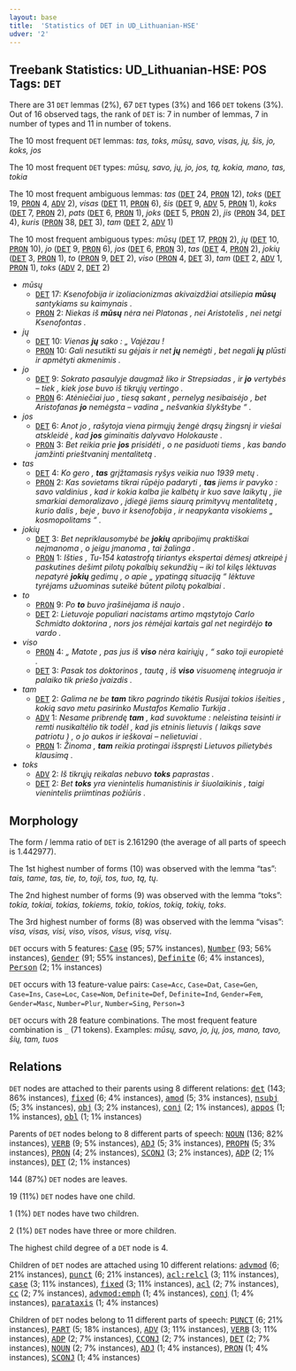```yaml
---
layout: base
title:  'Statistics of DET in UD_Lithuanian-HSE'
udver: '2'
---
```


## Treebank Statistics: UD_Lithuanian-HSE: POS Tags: `DET`

There are 31 `DET` lemmas (2%), 67 `DET` types (3%) and 166 `DET` tokens (3%).
Out of 16 observed tags, the rank of `DET` is: 7 in number of lemmas, 7 in number of types and 11 in number of tokens.

The 10 most frequent `DET` lemmas: <em>tas, toks, mūsų, savo, visas, jų, šis, jo, koks, jos</em>

The 10 most frequent `DET` types:  <em>mūsų, savo, jų, jo, jos, tą, kokia, mano, tas, tokia</em>

The 10 most frequent ambiguous lemmas: <em>tas</em> (<tt><a href="lt_hse-pos-DET.html">DET</a></tt> 24, <tt><a href="lt_hse-pos-PRON.html">PRON</a></tt> 12), <em>toks</em> (<tt><a href="lt_hse-pos-DET.html">DET</a></tt> 19, <tt><a href="lt_hse-pos-PRON.html">PRON</a></tt> 4, <tt><a href="lt_hse-pos-ADV.html">ADV</a></tt> 2), <em>visas</em> (<tt><a href="lt_hse-pos-DET.html">DET</a></tt> 11, <tt><a href="lt_hse-pos-PRON.html">PRON</a></tt> 6), <em>šis</em> (<tt><a href="lt_hse-pos-DET.html">DET</a></tt> 9, <tt><a href="lt_hse-pos-ADV.html">ADV</a></tt> 5, <tt><a href="lt_hse-pos-PRON.html">PRON</a></tt> 1), <em>koks</em> (<tt><a href="lt_hse-pos-DET.html">DET</a></tt> 7, <tt><a href="lt_hse-pos-PRON.html">PRON</a></tt> 2), <em>pats</em> (<tt><a href="lt_hse-pos-DET.html">DET</a></tt> 6, <tt><a href="lt_hse-pos-PRON.html">PRON</a></tt> 1), <em>joks</em> (<tt><a href="lt_hse-pos-DET.html">DET</a></tt> 5, <tt><a href="lt_hse-pos-PRON.html">PRON</a></tt> 2), <em>jis</em> (<tt><a href="lt_hse-pos-PRON.html">PRON</a></tt> 34, <tt><a href="lt_hse-pos-DET.html">DET</a></tt> 4), <em>kuris</em> (<tt><a href="lt_hse-pos-PRON.html">PRON</a></tt> 38, <tt><a href="lt_hse-pos-DET.html">DET</a></tt> 3), <em>tam</em> (<tt><a href="lt_hse-pos-DET.html">DET</a></tt> 2, <tt><a href="lt_hse-pos-ADV.html">ADV</a></tt> 1)

The 10 most frequent ambiguous types:  <em>mūsų</em> (<tt><a href="lt_hse-pos-DET.html">DET</a></tt> 17, <tt><a href="lt_hse-pos-PRON.html">PRON</a></tt> 2), <em>jų</em> (<tt><a href="lt_hse-pos-DET.html">DET</a></tt> 10, <tt><a href="lt_hse-pos-PRON.html">PRON</a></tt> 10), <em>jo</em> (<tt><a href="lt_hse-pos-DET.html">DET</a></tt> 9, <tt><a href="lt_hse-pos-PRON.html">PRON</a></tt> 6), <em>jos</em> (<tt><a href="lt_hse-pos-DET.html">DET</a></tt> 6, <tt><a href="lt_hse-pos-PRON.html">PRON</a></tt> 3), <em>tas</em> (<tt><a href="lt_hse-pos-DET.html">DET</a></tt> 4, <tt><a href="lt_hse-pos-PRON.html">PRON</a></tt> 2), <em>jokių</em> (<tt><a href="lt_hse-pos-DET.html">DET</a></tt> 3, <tt><a href="lt_hse-pos-PRON.html">PRON</a></tt> 1), <em>to</em> (<tt><a href="lt_hse-pos-PRON.html">PRON</a></tt> 9, <tt><a href="lt_hse-pos-DET.html">DET</a></tt> 2), <em>viso</em> (<tt><a href="lt_hse-pos-PRON.html">PRON</a></tt> 4, <tt><a href="lt_hse-pos-DET.html">DET</a></tt> 3), <em>tam</em> (<tt><a href="lt_hse-pos-DET.html">DET</a></tt> 2, <tt><a href="lt_hse-pos-ADV.html">ADV</a></tt> 1, <tt><a href="lt_hse-pos-PRON.html">PRON</a></tt> 1), <em>toks</em> (<tt><a href="lt_hse-pos-ADV.html">ADV</a></tt> 2, <tt><a href="lt_hse-pos-DET.html">DET</a></tt> 2)


* <em>mūsų</em>
  * <tt><a href="lt_hse-pos-DET.html">DET</a></tt> 17: <em>Ksenofobija ir izoliacionizmas akivaizdžiai atsiliepia <b>mūsų</b> santykiams su kaimynais .</em>
  * <tt><a href="lt_hse-pos-PRON.html">PRON</a></tt> 2: <em>Niekas iš <b>mūsų</b> nėra nei Platonas , nei Aristotelis , nei netgi Ksenofontas .</em>
* <em>jų</em>
  * <tt><a href="lt_hse-pos-DET.html">DET</a></tt> 10: <em>Vienas <b>jų</b> sako : „ Vajėzau !</em>
  * <tt><a href="lt_hse-pos-PRON.html">PRON</a></tt> 10: <em>Gali nesutikti su gėjais ir net <b>jų</b> nemėgti , bet negali <b>jų</b> plūsti ir apmėtyti akmenimis .</em>
* <em>jo</em>
  * <tt><a href="lt_hse-pos-DET.html">DET</a></tt> 9: <em>Sokrato pasaulyje daugmaž liko ir Strepsiadas , ir <b>jo</b> vertybės – tiek , kiek jose buvo iš tikrųjų vertingo .</em>
  * <tt><a href="lt_hse-pos-PRON.html">PRON</a></tt> 6: <em>Atėniečiai juo , tiesą sakant , pernelyg nesibaisėjo , bet Aristofanas <b>jo</b> nemėgsta – vadina „ nešvankia šlykštybe “ .</em>
* <em>jos</em>
  * <tt><a href="lt_hse-pos-DET.html">DET</a></tt> 6: <em>Anot jo , rašytoja viena pirmųjų žengė drąsų žingsnį ir viešai atskleidė , kad <b>jos</b> giminaitis dalyvavo Holokauste .</em>
  * <tt><a href="lt_hse-pos-PRON.html">PRON</a></tt> 3: <em>Bet reikia prie <b>jos</b> prisidėti , o ne pasiduoti tiems , kas bando įamžinti prieštvaninį mentalitetą .</em>
* <em>tas</em>
  * <tt><a href="lt_hse-pos-DET.html">DET</a></tt> 4: <em>Ko gero , <b>tas</b> grįžtamasis ryšys veikia nuo 1939 metų .</em>
  * <tt><a href="lt_hse-pos-PRON.html">PRON</a></tt> 2: <em>Kas sovietams tikrai rūpėjo padaryti , <b>tas</b> jiems ir pavyko : savo valdinius , kad ir kokia kalba jie kalbėtų ir kuo save laikytų , jie smarkiai demoralizavo , įdiegė jiems siaurą primityvų mentalitetą , kurio dalis , beje , buvo ir ksenofobija , ir neapykanta visokiems „ kosmopolitams “ .</em>
* <em>jokių</em>
  * <tt><a href="lt_hse-pos-DET.html">DET</a></tt> 3: <em>Bet nepriklausomybė be <b>jokių</b> apribojimų praktiškai neįmanoma , o jeigu įmanoma , tai žalinga .</em>
  * <tt><a href="lt_hse-pos-PRON.html">PRON</a></tt> 1: <em>Išties , Tu-154 katastrofą tiriantys ekspertai dėmesį atkreipė į paskutines dešimt pilotų pokalbių sekundžių – iki tol kilęs lėktuvas nepatyrė <b>jokių</b> gedimų , o apie „ ypatingą situaciją “ lėktuve tyrėjams užuominas suteikė būtent pilotų pokalbiai .</em>
* <em>to</em>
  * <tt><a href="lt_hse-pos-PRON.html">PRON</a></tt> 9: <em>Po <b>to</b> buvo įrašinėjama iš naujo .</em>
  * <tt><a href="lt_hse-pos-DET.html">DET</a></tt> 2: <em>Lietuvoje populiari nacistams artimo mąstytojo Carlo Schmidto doktorina , nors jos rėmėjai kartais gal net negirdėjo <b>to</b> vardo .</em>
* <em>viso</em>
  * <tt><a href="lt_hse-pos-PRON.html">PRON</a></tt> 4: <em>„ Matote , pas jus iš <b>viso</b> nėra kairiųjų , “ sako toji europietė .</em>
  * <tt><a href="lt_hse-pos-DET.html">DET</a></tt> 3: <em>Pasak tos doktorinos , tautą , iš <b>viso</b> visuomenę integruoja ir palaiko tik priešo įvaizdis .</em>
* <em>tam</em>
  * <tt><a href="lt_hse-pos-DET.html">DET</a></tt> 2: <em>Galima ne be <b>tam</b> tikro pagrindo tikėtis Rusijai tokios išeities , kokią savo metu pasirinko Mustafos Kemalio Turkija .</em>
  * <tt><a href="lt_hse-pos-ADV.html">ADV</a></tt> 1: <em>Nesame pribrendę <b>tam</b> , kad suvoktume : neleistina teisinti ir remti nusikaltėlio tik todėl , kad jis etninis lietuvis ( laikąs save patriotu ) , o jo aukos ir ieškovai – nelietuviai .</em>
  * <tt><a href="lt_hse-pos-PRON.html">PRON</a></tt> 1: <em>Žinoma , <b>tam</b> reikia protingai išspręsti Lietuvos pilietybės klausimą .</em>
* <em>toks</em>
  * <tt><a href="lt_hse-pos-ADV.html">ADV</a></tt> 2: <em>Iš tikrųjų reikalas nebuvo <b>toks</b> paprastas .</em>
  * <tt><a href="lt_hse-pos-DET.html">DET</a></tt> 2: <em>Bet <b>toks</b> yra vienintelis humanistinis ir šiuolaikinis , taigi vienintelis priimtinas požiūris .</em>

## Morphology

The form / lemma ratio of `DET` is 2.161290 (the average of all parts of speech is 1.442977).

The 1st highest number of forms (10) was observed with the lemma “tas”: <em>tais, tame, tas, tie, to, toji, tos, tuo, tą, tų</em>.

The 2nd highest number of forms (9) was observed with the lemma “toks”: <em>tokia, tokiai, tokias, tokiems, tokio, tokios, tokią, tokių, toks</em>.

The 3rd highest number of forms (8) was observed with the lemma “visas”: <em>visa, visas, visi, viso, visos, visus, visą, visų</em>.

`DET` occurs with 5 features: <tt><a href="lt_hse-feat-Case.html">Case</a></tt> (95; 57% instances), <tt><a href="lt_hse-feat-Number.html">Number</a></tt> (93; 56% instances), <tt><a href="lt_hse-feat-Gender.html">Gender</a></tt> (91; 55% instances), <tt><a href="lt_hse-feat-Definite.html">Definite</a></tt> (6; 4% instances), <tt><a href="lt_hse-feat-Person.html">Person</a></tt> (2; 1% instances)

`DET` occurs with 13 feature-value pairs: `Case=Acc`, `Case=Dat`, `Case=Gen`, `Case=Ins`, `Case=Loc`, `Case=Nom`, `Definite=Def`, `Definite=Ind`, `Gender=Fem`, `Gender=Masc`, `Number=Plur`, `Number=Sing`, `Person=3`

`DET` occurs with 28 feature combinations.
The most frequent feature combination is `_` (71 tokens).
Examples: <em>mūsų, savo, jo, jų, jos, mano, tavo, šių, tam, tuos</em>


## Relations

`DET` nodes are attached to their parents using 8 different relations: <tt><a href="lt_hse-dep-det.html">det</a></tt> (143; 86% instances), <tt><a href="lt_hse-dep-fixed.html">fixed</a></tt> (6; 4% instances), <tt><a href="lt_hse-dep-amod.html">amod</a></tt> (5; 3% instances), <tt><a href="lt_hse-dep-nsubj.html">nsubj</a></tt> (5; 3% instances), <tt><a href="lt_hse-dep-obj.html">obj</a></tt> (3; 2% instances), <tt><a href="lt_hse-dep-conj.html">conj</a></tt> (2; 1% instances), <tt><a href="lt_hse-dep-appos.html">appos</a></tt> (1; 1% instances), <tt><a href="lt_hse-dep-obl.html">obl</a></tt> (1; 1% instances)

Parents of `DET` nodes belong to 8 different parts of speech: <tt><a href="lt_hse-pos-NOUN.html">NOUN</a></tt> (136; 82% instances), <tt><a href="lt_hse-pos-VERB.html">VERB</a></tt> (9; 5% instances), <tt><a href="lt_hse-pos-ADJ.html">ADJ</a></tt> (5; 3% instances), <tt><a href="lt_hse-pos-PROPN.html">PROPN</a></tt> (5; 3% instances), <tt><a href="lt_hse-pos-PRON.html">PRON</a></tt> (4; 2% instances), <tt><a href="lt_hse-pos-SCONJ.html">SCONJ</a></tt> (3; 2% instances), <tt><a href="lt_hse-pos-ADP.html">ADP</a></tt> (2; 1% instances), <tt><a href="lt_hse-pos-DET.html">DET</a></tt> (2; 1% instances)

144 (87%) `DET` nodes are leaves.

19 (11%) `DET` nodes have one child.

1 (1%) `DET` nodes have two children.

2 (1%) `DET` nodes have three or more children.

The highest child degree of a `DET` node is 4.

Children of `DET` nodes are attached using 10 different relations: <tt><a href="lt_hse-dep-advmod.html">advmod</a></tt> (6; 21% instances), <tt><a href="lt_hse-dep-punct.html">punct</a></tt> (6; 21% instances), <tt><a href="lt_hse-dep-acl-relcl.html">acl:relcl</a></tt> (3; 11% instances), <tt><a href="lt_hse-dep-case.html">case</a></tt> (3; 11% instances), <tt><a href="lt_hse-dep-fixed.html">fixed</a></tt> (3; 11% instances), <tt><a href="lt_hse-dep-acl.html">acl</a></tt> (2; 7% instances), <tt><a href="lt_hse-dep-cc.html">cc</a></tt> (2; 7% instances), <tt><a href="lt_hse-dep-advmod-emph.html">advmod:emph</a></tt> (1; 4% instances), <tt><a href="lt_hse-dep-conj.html">conj</a></tt> (1; 4% instances), <tt><a href="lt_hse-dep-parataxis.html">parataxis</a></tt> (1; 4% instances)

Children of `DET` nodes belong to 11 different parts of speech: <tt><a href="lt_hse-pos-PUNCT.html">PUNCT</a></tt> (6; 21% instances), <tt><a href="lt_hse-pos-PART.html">PART</a></tt> (5; 18% instances), <tt><a href="lt_hse-pos-ADV.html">ADV</a></tt> (3; 11% instances), <tt><a href="lt_hse-pos-VERB.html">VERB</a></tt> (3; 11% instances), <tt><a href="lt_hse-pos-ADP.html">ADP</a></tt> (2; 7% instances), <tt><a href="lt_hse-pos-CCONJ.html">CCONJ</a></tt> (2; 7% instances), <tt><a href="lt_hse-pos-DET.html">DET</a></tt> (2; 7% instances), <tt><a href="lt_hse-pos-NOUN.html">NOUN</a></tt> (2; 7% instances), <tt><a href="lt_hse-pos-ADJ.html">ADJ</a></tt> (1; 4% instances), <tt><a href="lt_hse-pos-PRON.html">PRON</a></tt> (1; 4% instances), <tt><a href="lt_hse-pos-SCONJ.html">SCONJ</a></tt> (1; 4% instances)

